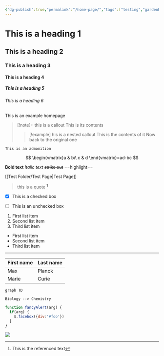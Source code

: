 ```yaml
---
{"dg-publish":true,"permalink":"/home-page/","tags":["testing","gardenEntry"]}
---
```




# This is a heading 1
## This is a heading 2
### This is a heading 3
#### This is a heading 4
##### This is a heading 5
###### This is a heading 6


This is an example homepage

>[!note]+ this is a callout
>This is its contents
>>[!example] his is a nested callout
>>This is the contents of it
>Now back to the original one

```ad-note
This is an admonition
```


$$
\begin{vmatrix}a & b\\
c & d
\end{vmatrix}=ad-bc
$$

**Bold text**
*Italic text*
~~strike out~~
==highlight==

[[Test Folder/Test Page\|Test Page]]

> this is a quote [^1]

- [x] This is a checked box
- [ ] This is an unchecked box


1. First list item
2. Second list item
3. Third list item


- First list item
- Second list item
- Third list item
---


| First name | Last name |
| ---------- | --------- |
| Max        | Planck    |
| Marie      | Curie     |


```mermaid
graph TD

Biology --> Chemistry
```


```js
function fancyAlert(arg) {
  if(arg) {
    $.facebox({div:'#foo'})
  }
}
```


![](https://www.youtube.com/watch?v=NnTvZWp5Q7o)


[^1]: This is the referenced text